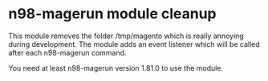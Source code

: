# n98-magerun module cleanup

This module removes the folder /tmp/magento which is really annoying during development.
The module adds an event listener which will be called after each n98-magerun command.

You need at least n98-magerun version 1.81.0 to use the module.
